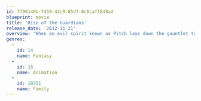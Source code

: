 ```yaml
---
id: 7796140b-7459-43c9-85df-0c8caf18d8ad
blueprint: movie
title: 'Rise of the Guardians'
release_date: '2012-11-21'
overview: 'When an evil spirit known as Pitch lays down the gauntlet to take over the world, the immortal Guardians must join forces for the first time to protect the hopes, beliefs and imagination of children all over the world.'
genres:
  -
    id: 14
    name: Fantasy
  -
    id: 16
    name: Animation
  -
    id: 10751
    name: Family
---
```

